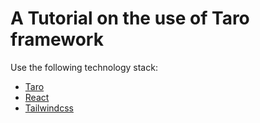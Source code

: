 # A Tutorial on the use of Taro framework

Use the following technology stack:

- [Taro](https://taro.jd.com)
- [React](https://reactjs.org)
- [Tailwindcss](https://tailwindcss.com)
